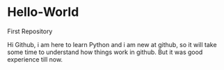 # Hello-World
First Repository


Hi Github, i am here to learn Python and i am new at github, so it will take some time to understand how things work in github. 
But it was good experience till now.  
